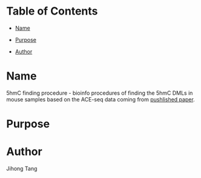 [TOC levels=1-3]: #

# Table of Contents
- [Name](#name)
- [Purpose](#purpose)

- [Author](#author)

# Name
5hmC finding procedure - bioinfo procedures of finding the 5hmC DMLs in mouse samples based on the ACE-seq data coming from [pushlished paper](https://www.nature.com/articles/nbt.4204).

# Purpose

# Author 
Jihong Tang